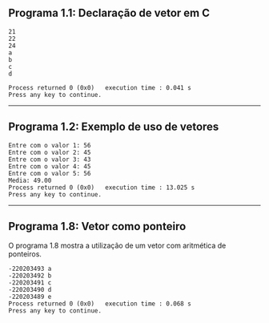 
## Programa 1.1: Declaração de vetor em C


```
21
22
24
a
b
c
d

Process returned 0 (0x0)   execution time : 0.041 s
Press any key to continue.

```
----
## Programa 1.2: Exemplo de uso de vetores

```
Entre com o valor 1: 56
Entre com o valor 2: 45
Entre com o valor 3: 43
Entre com o valor 4: 45
Entre com o valor 5: 56
Media: 49.00
Process returned 0 (0x0)   execution time : 13.025 s
Press any key to continue.
```

----
## Programa 1.8: Vetor como ponteiro

O programa 1.8 mostra a utilização de um vetor com aritmética de ponteiros.

```
-220203493 a
-220203492 b
-220203491 c
-220203490 d
-220203489 e
Process returned 0 (0x0)   execution time : 0.068 s
Press any key to continue.
```

